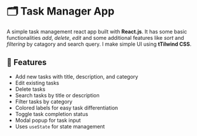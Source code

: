 # 🗂️ Task Manager App

A simple task management react app built with **React.js**. It has some basic functionalities _add_, _delete_, _edit_ and some additional features like _sort_ and _filtering_ by catagory and search query. I make simple UI using **tTilwind CSS**.

## 🚀 Features

- Add new tasks with title, description, and category
- Edit existing tasks
- Delete tasks
- Search tasks by title or description
- Filter tasks by category
- Colored labels for easy task differentiation
- Toggle task completion status
- Modal popup for task input
- Uses `useState` for state management
